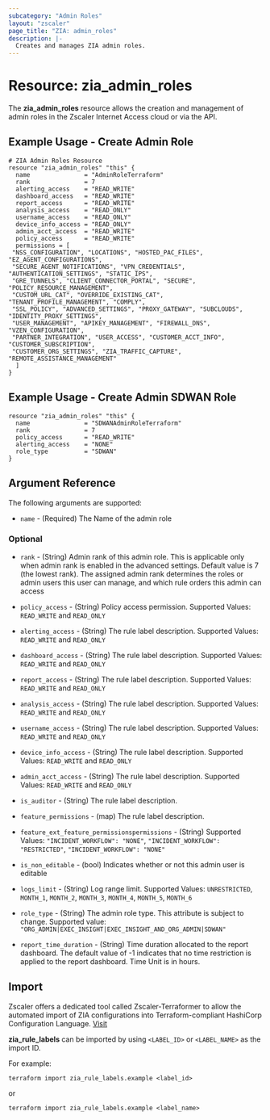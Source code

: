 ```yaml
---
subcategory: "Admin Roles"
layout: "zscaler"
page_title: "ZIA: admin_roles"
description: |-
  Creates and manages ZIA admin roles.
---
```


# Resource: zia_admin_roles

The **zia_admin_roles** resource allows the creation and management of admin roles in the Zscaler Internet Access cloud or via the API.

## Example Usage - Create Admin Role

```hcl
# ZIA Admin Roles Resource
resource "zia_admin_roles" "this" {
  name               = "AdminRoleTerraform"
  rank               = 7
  alerting_access    = "READ_WRITE"
  dashboard_access   = "READ_WRITE"
  report_access      = "READ_WRITE"
  analysis_access    = "READ_ONLY"
  username_access    = "READ_ONLY"
  device_info_access = "READ_ONLY"
  admin_acct_access  = "READ_WRITE"
  policy_access      = "READ_WRITE"
  permissions = [
 "NSS_CONFIGURATION", "LOCATIONS", "HOSTED_PAC_FILES", "EZ_AGENT_CONFIGURATIONS",
 "SECURE_AGENT_NOTIFICATIONS", "VPN_CREDENTIALS", "AUTHENTICATION_SETTINGS", "STATIC_IPS",
 "GRE_TUNNELS", "CLIENT_CONNECTOR_PORTAL", "SECURE", "POLICY_RESOURCE_MANAGEMENT",
 "CUSTOM_URL_CAT", "OVERRIDE_EXISTING_CAT", "TENANT_PROFILE_MANAGEMENT", "COMPLY",
 "SSL_POLICY", "ADVANCED_SETTINGS", "PROXY_GATEWAY", "SUBCLOUDS", "IDENTITY_PROXY_SETTINGS",
 "USER_MANAGEMENT", "APIKEY_MANAGEMENT", "FIREWALL_DNS", "VZEN_CONFIGURATION",
 "PARTNER_INTEGRATION", "USER_ACCESS", "CUSTOMER_ACCT_INFO", "CUSTOMER_SUBSCRIPTION",
 "CUSTOMER_ORG_SETTINGS", "ZIA_TRAFFIC_CAPTURE", "REMOTE_ASSISTANCE_MANAGEMENT"
  ]
}
```

## Example Usage - Create Admin SDWAN Role

```hcl
resource "zia_admin_roles" "this" {
  name               = "SDWANAdminRoleTerraform"
  rank               = 7
  policy_access      = "READ_WRITE"
  alerting_access    = "NONE"
  role_type          = "SDWAN"
}
```

## Argument Reference

The following arguments are supported:

* `name` - (Required) The Name of the admin role

### Optional

* `rank` - (String) Admin rank of this admin role. This is applicable only when admin rank is enabled in the advanced settings. Default value is 7 (the lowest rank). The assigned admin rank determines the roles or admin users this user can manage, and which rule orders this admin can access
* `policy_access` - (String) Policy access permission. Supported Values: `READ_WRITE` and `READ_ONLY`
* `alerting_access` - (String) The rule label description. Supported Values: `READ_WRITE` and `READ_ONLY`
* `dashboard_access` - (String) The rule label description. Supported Values: `READ_WRITE` and `READ_ONLY`
* `report_access` - (String) The rule label description. Supported Values: `READ_WRITE` and `READ_ONLY`
* `analysis_access` - (String) The rule label description. Supported Values: `READ_WRITE` and `READ_ONLY`
* `username_access` - (String) The rule label description. Supported Values: `READ_WRITE` and `READ_ONLY`
* `device_info_access` - (String) The rule label description. Supported Values: `READ_WRITE` and `READ_ONLY`
* `admin_acct_access` - (String) The rule label description. Supported Values: `READ_WRITE` and `READ_ONLY`
* `is_auditor` - (String) The rule label description.
* `feature_permissions` - (map) The rule label description.
* `feature_ext_feature_permissionspermissions` - (String) Supported Values: `"INCIDENT_WORKFLOW": "NONE"`, `"INCIDENT_WORKFLOW": "RESTRICTED"`, `"INCIDENT_WORKFLOW": "NONE"`

* `is_non_editable` - (bool) Indicates whether or not this admin user is editable
* `logs_limit` - (String) Log range limit. Supported Values: `UNRESTRICTED`, `MONTH_1`, `MONTH_2`, `MONTH_3`, `MONTH_4`, `MONTH_5`, `MONTH_6`
* `role_type` - (String) The admin role type. This attribute is subject to change. Supported value: `"ORG_ADMIN|EXEC_INSIGHT|EXEC_INSIGHT_AND_ORG_ADMIN|SDWAN"`
* `report_time_duration` - (String) Time duration allocated to the report dashboard. The default value of -1 indicates that no time restriction is applied to the report dashboard. Time Unit is in hours.

## Import

Zscaler offers a dedicated tool called Zscaler-Terraformer to allow the automated import of ZIA configurations into Terraform-compliant HashiCorp Configuration Language.
[Visit](https://github.com/zscaler/zscaler-terraformer)

**zia_rule_labels** can be imported by using `<LABEL_ID>` or `<LABEL_NAME>` as the import ID.

For example:

```shell
terraform import zia_rule_labels.example <label_id>
```

or

```shell
terraform import zia_rule_labels.example <label_name>
```
